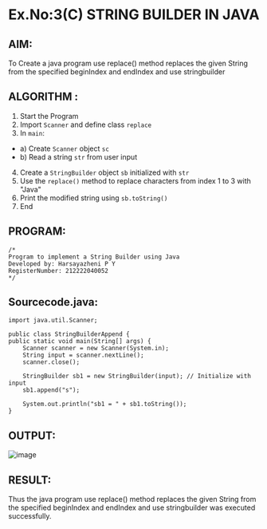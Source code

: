 # Ex.No:3(C)    STRING BUILDER IN JAVA

## AIM:
To Create a java program use replace() method replaces the given String from the specified beginIndex and endIndex and use stringbuilder

## ALGORITHM :
1.  Start the Program
2.	Import `Scanner` and define class `replace`
3.	In `main`:
-	a) Create `Scanner` object `sc`
-	b) Read a string `str` from user input
4.	Create a `StringBuilder` object `sb` initialized with `str`
5.	Use the `replace()` method to replace characters from index 1 to 3 with "Java"
6.	Print the modified string using `sb.toString()`
7.	End






## PROGRAM:
 ```
/*
Program to implement a String Builder using Java
Developed by: Harsayazheni P Y
RegisterNumber: 212222040052
*/
```

## Sourcecode.java:
```
import java.util.Scanner;

public class StringBuilderAppend {
public static void main(String[] args) {
    Scanner scanner = new Scanner(System.in);
    String input = scanner.nextLine();
    scanner.close();

    StringBuilder sb1 = new StringBuilder(input); // Initialize with input
    sb1.append("s");

    System.out.println("sb1 = " + sb1.toString());
}
```






## OUTPUT:
![image](https://github.com/user-attachments/assets/53a996d8-1671-4f83-af4c-31a18898a235)




## RESULT:
Thus the java program use replace() method replaces the given String from the specified beginIndex and endIndex and use stringbuilder was executed successfully.



